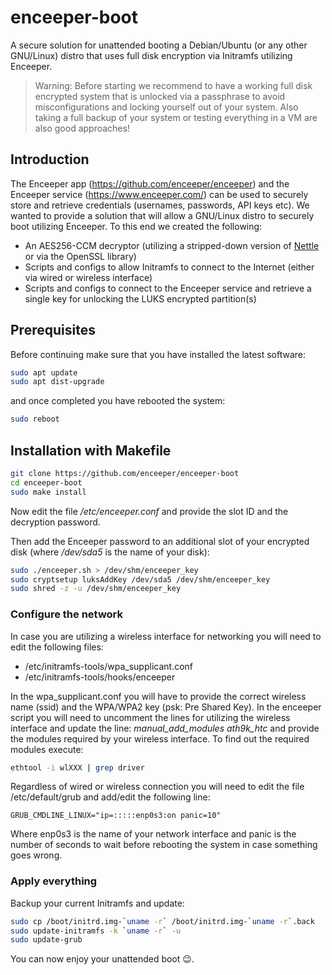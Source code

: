 # enceeper-boot

A secure solution for unattended booting a Debian/Ubuntu (or any other GNU/Linux) distro that uses full disk encryption via Initramfs utilizing Enceeper.

> Warning: Before starting we recommend to have a working full disk encrypted system that is unlocked via a passphrase to avoid misconfigurations and locking yourself out of your system. Also taking a full backup of your system or testing everything in a VM are also good approaches!

## Introduction

The Enceeper app (https://github.com/enceeper/enceeper) and the Enceeper service (https://www.enceeper.com/) can be used to securely store and retrieve credentials (usernames, passwords, API keys etc). We wanted to provide a solution that will allow a GNU/Linux distro to securely boot utilizing Enceeper. To this end we created the following:

* An AES256-CCM decryptor (utilizing a stripped-down version of [Nettle](https://git.lysator.liu.se/nettle/nettle) or via the OpenSSL library)
* Scripts and configs to allow Initramfs to connect to the Internet (either via wired or wireless interface)
* Scripts and configs to connect to the Enceeper service and retrieve a single key for unlocking the LUKS encrypted partition(s)

## Prerequisites

Before continuing make sure that you have installed the latest software:

```bash
sudo apt update
sudo apt dist-upgrade
```

and once completed you have rebooted the system:

```bash
sudo reboot
```

## Installation with Makefile

```bash
git clone https://github.com/enceeper/enceeper-boot
cd enceeper-boot
sudo make install
```

Now edit the file */etc/enceeper.conf* and provide the slot ID and the decryption password.

Then add the Enceeper password to an additional slot of your encrypted disk (where */dev/sda5* is the name of your disk):

```bash
sudo ./enceeper.sh > /dev/shm/enceeper_key
sudo cryptsetup luksAddKey /dev/sda5 /dev/shm/enceeper_key
sudo shred -z -u /dev/shm/enceeper_key
```

### Configure the network

In case you are utilizing a wireless interface for networking you will need to edit the following files:

- /etc/initramfs-tools/wpa_supplicant.conf
- /etc/initramfs-tools/hooks/enceeper

In the wpa_supplicant.conf you will have to provide the correct wireless name (ssid) and the WPA/WPA2 key (psk: Pre Shared Key). In the enceeper script you will need to uncomment the lines for utilizing the wireless interface and update the line: *manual_add_modules ath9k_htc* and provide the modules required by your wireless interface. To find out the required modules execute:

```bash
ethtool -i wlXXX | grep driver
```

Regardless of wired or wireless connection you will need to edit the file /etc/default/grub and add/edit the following line:

```
GRUB_CMDLINE_LINUX="ip=:::::enp0s3:on panic=10"
```

Where enp0s3 is the name of your network interface and panic is the number of seconds to wait before rebooting the system in case something goes wrong.

### Apply everything

Backup your current Initramfs and update:

```bash
sudo cp /boot/initrd.img-`uname -r` /boot/initrd.img-`uname -r`.back
sudo update-initramfs -k `uname -r` -u
sudo update-grub
```

You can now enjoy your unattended boot 😉.
